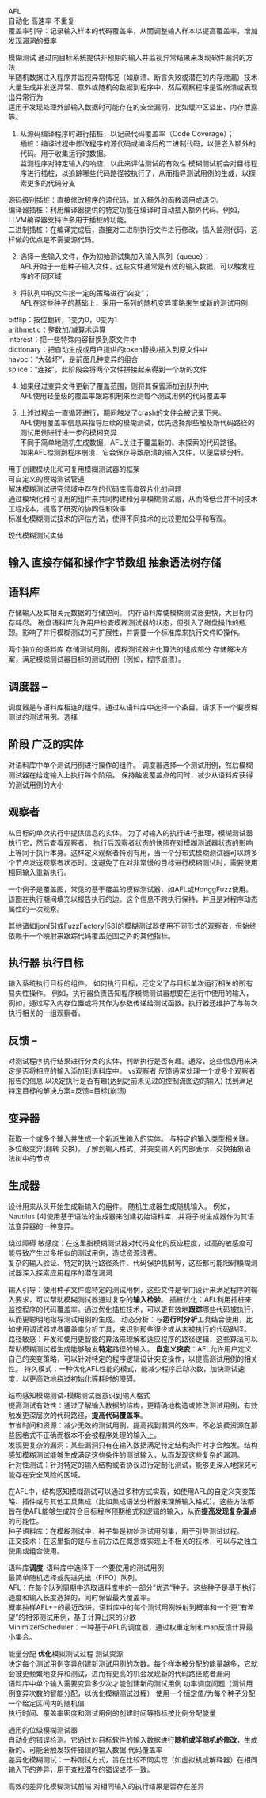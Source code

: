 AFL   
自动化 高速率 不重复     
覆盖率引导：记录输入样本的代码覆盖率，从而调整输入样本以提高覆盖率，增加发现漏洞的概率    

模糊测试  通过向目标系统提供非预期的输入并监视异常结果来发现软件漏洞的方法  
半随机数据注入程序并监视异常情况（如崩溃、断言失败或潜在的内存泄漏）技术    
大量生成并发送异常、意外或随机的数据到程序中，然后观察程序是否崩溃或表现出异常行为       
适用于发现处理外部输入数据时可能存在的安全漏洞，比如缓冲区溢出、内存泄露等。  

1. 从源码编译程序时进行插桩，以记录代码覆盖率（Code Coverage）；    
插桩：编译过程中修改程序的源代码或编译后的二进制代码，以便嵌入额外的代码。用于收集运行时数据。  
监测程序对特定输入的响应，以此来评估测试的有效性 模糊测试前会对目标程序进行插桩，以追踪哪些代码路径被执行了，从而指导测试用例的生成，以探索更多的代码分支    

源码级别插桩：直接修改程序的源代码，加入额外的函数调用或语句。  
编译器插桩：利用编译器提供的特定功能在编译时自动插入额外代码。例如，LLVM编译器支持许多用于插桩的功能。  
二进制插桩：在编译完成后，直接对二进制执行文件进行修改，插入监测代码，这样做的优点是不需要源代码。  


2. 选择一些输入文件，作为初始测试集加入输入队列（queue）；   
 AFL开始于一组种子输入文件，这些文件通常是有效的输入数据，可以触发程序的不同区域    
 
3. 将队列中的文件按一定的策略进行“突变”；     
 AFL在这些种子的基础上，采用一系列的随机变异策略来生成新的测试用例    

bitflip：按位翻转，1变为0，0变为1    
arithmetic：整数加/减算术运算  
interest：把一些特殊内容替换到原文件中  
dictionary：把自动生成或用户提供的token替换/插入到原文件中  
havoc：“大破坏”，是前面几种变异的组合  
splice：“连接”，此阶段会将两个文件拼接起来得到一个新的文件  


4. 如果经过变异文件更新了覆盖范围，则将其保留添加到队列中;   
AFL使用轻量级的覆盖率跟踪机制来检测每个测试用例的代码覆盖率   

5. 上述过程会一直循环进行，期间触发了crash的文件会被记录下来。    
AFL使用覆盖率信息来指导后续的模糊测试，优先选择那些触及新代码路径的测试用例进行进一步的模糊变异   
不同于简单地随机生成数据，AFL关注于覆盖新的、未探索的代码路径。  
如果AFL检测到程序崩溃，它会保存导致崩溃的输入文件，以便后续分析。  




用于创建模块化和可复用模糊测试器的框架  
可自定义的模糊测试管道  
解决模糊测试研究领域中存在的代码库高度碎片化的问题  
通过模块化和可复用的组件来共同构建和分享模糊测试器，从而降低合并不同技术工程成本，提高了研究的协同性和效率  
标准化模糊测试技术的评估方法，使得不同技术的比较更加公平和客观。  



现代模糊测试实体

## 输入 直接存储和操作字节数组 抽象语法树存储

## 语料库 
存储输入及其相关元数据的存储空间。
内存语料库使模糊测试器更快，大目标内存耗尽。
磁盘语料库允许用户检查模糊测试器的状态，但引入了磁盘操作的瓶颈。影响了并行模糊测试的可扩展性，并需要一个标准库来执行文件IO操作。

两个独立的语料库 
存储测试用例，模糊测试器进化算法的组成部分
存储解决方案，满足模糊测试器目标的测试用例（例如，程序崩溃）。

## 调度器 – 
调度器是与语料库相连的组件。通过从语料库中选择一个条目，请求下一个要模糊测试的测试用例。选择

## 阶段 广泛的实体
对语料库中单个测试用例进行操作的组件。
调度器选择一个测试用例，然后模糊测试器在给定输入上执行每个阶段。
保持触发覆盖点的同时，减少从语料库获得的测试用例的大小

## 观察者 
从目标的单次执行中提供信息的实体。
为了对输入的执行进行推理，模糊测试器执行它，然后查看观察者。
执行后观察者状态的快照在对模糊测试器状态的影响上等同于执行本身。这样定义观察者特别有用，当一个分布式模糊测试器可以跨多个节点发送观察者状态时。这避免了在对非常慢的目标进行模糊测试时，需要使用相同输入重新执行。

一个例子是覆盖图，常见的基于覆盖的模糊测试器，如AFL或HonggFuzz使用。该图在执行期间填充以报告执行的边。这个信息不跨执行保持，并且是对程序动态属性的一次观察。

其他诸如Ijon[5]或FuzzFactory[58]的模糊测试器使用不同形式的观察者，但始终依赖于一个映射来跟踪代码覆盖范围之外的其他指标。

## 执行器 执行目标
输入系统执行目标的组件。 如何执行目标，还定义了与目标单次运行相关的所有易失性操作。
例如，执行器负责告知程序模糊测试器想要在运行中使用的输入，例如，通过写入内存位置或将其作为参数传递给测试函数。执行器还维护了与每次执行相关的一组观察者。

## 反馈 –
对测试程序执行结果进行分类的实体，判断执行是否有趣。通常，这些信息用来决定是否将相应的输入添加到语料库中。
vs观察者 反馈通常处理一个或多个观察者报告的信息 以决定执行是否有趣(达到之前未见过的控制流图边的输入)
找到满足特定目标的解决方案=反馈=目标(崩溃)

## 变异器 
获取一个或多个输入并生成一个新派生输入的实体。
与特定的输入类型相关联。
多位级变异(翻转 交换)。了解到输入格式，并突变输入的内部表示，交换抽象语法树中的节点

## 生成器
设计用来从头开始生成新输入的组件。
随机生成器生成随机输入。
例如，Nautilus [4]使用基于语法的生成器来创建初始语料库，并将子树生成器作为其语法变异器的一种变异。


绕过障碍
敏感度：在这里指模糊测试器对代码变化的反应程度，过高的敏感度可能导致产生过多相似的测试用例，造成资源浪费。  
复杂的输入验证、特定的执行路径条件、代码保护机制等，这些都可能阻碍模糊测试器深入探索应用程序的潜在漏洞  

输入引导：使用种子文件或特定的测试用例，这些文件是专门设计来满足程序的输入要求，可以帮助模糊测试器通过复杂的**输入检验**。
插桩优化：AFL利用插桩来监控程序的代码覆盖率。通过优化插桩技术，可以更有效地**跟踪**哪些代码被执行，从而更聪明地指导测试用例的生成。
动态分析：与**运行时分析**工具结合使用，比如使用调试器或者覆盖率分析工具，来识别那些很少或从未被执行的代码路径。
路径敏感：开发和使用更智能的算法来理解和适应程序的路径逻辑，这些算法可以帮助模糊测试器生成能够触发**特定**路径的输入。
**自定义突变**：AFL允许用户定义自己的突变策略，可以针对特定的程序逻辑设计突变操作，以提高测试用例的相关性。
持久模式：一种优化AFL性能的模式，能减少程序启动次数，加快测试速度，以更高效地绕过初始化等耗时的障碍。



结构感知模糊测试-模糊测试器意识到输入格式   
提高测试有效性：通过了解输入数据的结构，更精确地构造或修改测试用例，有效触发更深层次的代码路径，**提高代码覆盖率**。  
节省时间和资源：减少无效的测试用例，提高找到漏洞的效率。不必浪费资源在那些因格式不正确而根本不会被程序处理的输入上。  
发现更复杂的漏洞：某些漏洞只有在输入数据满足特定结构条件时才会触发。结构感知模糊测试能够生成满足这些条件的测试输入，从而发现这些复杂的漏洞。  
针对性测试：针对特定的输入结构或者协议进行定制化测试，能够更深入地探究可能存在安全风险的区域。  

在AFL中，结构感知模糊测试可以通过多种方式实现，如使用AFL的自定义突变策略、插件或与其他工具集成（比如集成语法分析器来理解输入格式）。这些方法都旨在使AFL能够生成符合目标程序预期格式和逻辑的输入，从而**提高发现复杂漏点**的可能性。  
种子语料库：在模糊测试中，种子集是初始测试用例集，用于引导测试过程。  
正交技术：在这里指的是与当前方法在概念或实现上不相关的技术，可以与之独立使用或组合使用。  

语料库**调度**-语料库中选择下一个要使用的测试用例  
最简单随机选择或先进先出（FIFO）队列。  
AFL：在每个队列周期中选取语料库中的一部分“优选”种子。这些种子是基于执行速度和输入长度选择的，同时保留最大覆盖率。  
概率抽样AFL++的最近改进。语料库中的每个测试用例映射到概率和一个更“有希望”的相邻测试用例，基于计算出来的分数  
MinimizerScheduler：一种基于AFL的调度器，通过权重定制和map反馈计算最小集合。  

能量分配 **优化**模拟测试过程 测试资源  
决定每个测试用例变异创建新测试用例的次数。每个样本被分配的能量越多，它就会被更频繁地变异和测试，进而有更高的机会发现新的代码路径或者漏洞  
语料库中单个输入需要变异多少次才能创建新的测试用例  功率调度问题（测试用例变异次数的智能分配，以优化模糊测试过程） 使用一个恒定值/为每个种子分配一个给定区间内的随机值  
执行时间、覆盖率密度和测试用例的创建时间等指标按比例分配能量  

通用的位级模糊测试器   
自动化的错误检测。它通过对目标软件的输入数据进行**随机或半随机的修改**，生成新的、可能会触发软件错误的输入数据
代码覆盖率     
差异化模糊测试：一种测试方式，旨在比较不同实现（如虚拟机或解释器）在相同输入下的差异，用于查找潜在的错误或不一致。  

高效的差异化模糊测试前端 对相同输入的执行结果是否存在差异   